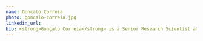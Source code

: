 ```yaml
---
name: Gonçalo Correia
photo: goncalo-correia.jpg
linkedin_url: 
bio: <strong>Gonçalo Correia</strong> is a Senior Research Scientist at Priberam, focused on developing Machine Learning models for NLP. He obtained his PhD at Técnico Lisboa and his MSc at The University of Edinburgh, both focused on Machine Learning. In his free time, he enjoys cooking, reading, and watching mind-bending movies. 
---
```

